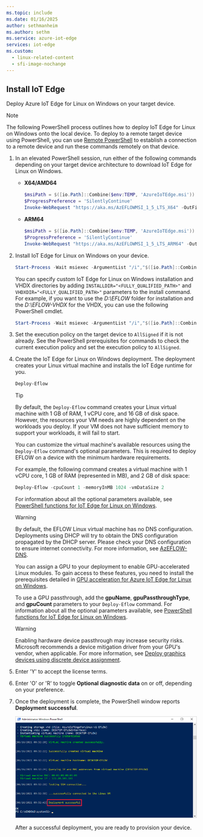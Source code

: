 ```yaml
---
ms.topic: include
ms.date: 01/16/2025
author: sethmanheim
ms.author: sethm
ms.service: azure-iot-edge
services: iot-edge
ms.custom:
  - linux-related-content
  - sfi-image-nochange
---
```


## Install IoT Edge

Deploy Azure IoT Edge for Linux on Windows on your target device.

> [!NOTE]
> The following PowerShell process outlines how to deploy IoT Edge for Linux on Windows onto the local device. To deploy to a remote target device using PowerShell, you can use [Remote PowerShell](/powershell/module/microsoft.powershell.core/about/about_remote) to establish a connection to a remote device and run these commands remotely on that device.


1. In an elevated PowerShell session, run either of the following commands depending on your target device architecture to download IoT Edge for Linux on Windows.

   * **X64/AMD64**
      ```powershell
      $msiPath = $([io.Path]::Combine($env:TEMP, 'AzureIoTEdge.msi'))
      $ProgressPreference = 'SilentlyContinue'
      Invoke-WebRequest "https://aka.ms/AzEFLOWMSI_1_5_LTS_X64" -OutFile $msiPath
      ```

   * **ARM64**
      ```powershell
      $msiPath = $([io.Path]::Combine($env:TEMP, 'AzureIoTEdge.msi'))
      $ProgressPreference = 'SilentlyContinue'
      Invoke-WebRequest "https://aka.ms/AzEFLOWMSI_1_5_LTS_ARM64" -OutFile $msiPath
      ```

1. Install IoT Edge for Linux on Windows on your device.

   ```powershell
   Start-Process -Wait msiexec -ArgumentList "/i","$([io.Path]::Combine($env:TEMP, 'AzureIoTEdge.msi'))","/qn"
   ```

   You can specify custom IoT Edge for Linux on Windows installation and VHDX directories by adding `INSTALLDIR="<FULLY_QUALIFIED_PATH>"` and `VHDXDIR="<FULLY_QUALIFIED_PATH>"` parameters to the install command. For example, if you want to use the _D:\EFLOW_ folder for installation and the _D:\EFLOW-VHDX_ for the VHDX, you can use the following PowerShell cmdlet.

   ```powershell
   Start-Process -Wait msiexec -ArgumentList "/i","$([io.Path]::Combine($env:TEMP, 'AzureIoTEdge.msi'))","/qn","INSTALLDIR=D:\EFLOW", "VHDXDIR=D:\EFLOW-VHDX"
   ```

1. Set the execution policy on the target device to `AllSigned` if it is not already. See the PowerShell prerequisites for commands to check the current execution policy and set the execution policy to `AllSigned`.

1. Create the IoT Edge for Linux on Windows deployment. The deployment creates your Linux virtual machine and installs the IoT Edge runtime for you.

   ```powershell
   Deploy-Eflow
   ```

   >[!TIP]
   >By default, the `Deploy-Eflow` command creates your Linux virtual machine with 1 GB of RAM, 1 vCPU core, and 16 GB of disk space. However, the resources your VM needs are highly dependent on the workloads you deploy. If your VM does not have sufficient memory to support your workloads, it will fail to start.
   >
   >You can customize the virtual machine's available resources using the `Deploy-Eflow` command's optional parameters. This is required to deploy EFLOW on a device with the minimum hardware requirements.
   >
   >For example, the following command creates a virtual machine with 1 vCPU core, 1 GB of RAM (represented in MB), and 2 GB of disk space:
   >
   >   ```powershell
   >   Deploy-Eflow -cpuCount 1 -memoryInMB 1024 -vmDataSize 2
   >   ```
   >
   >For information about all the optional parameters available, see [PowerShell functions for IoT Edge for Linux on Windows](/azure/iot-edge/reference-iot-edge-for-linux-on-windows-functions#deploy-eflow).

   >[!WARNING]
   >By default, the EFLOW Linux virtual machine has no DNS configuration. Deployments using DHCP will try to obtain the DNS configuration propagated by the DHCP server. Please check your DNS configuration to ensure internet connectivity. For more information, see [AzEFLOW-DNS](https://aka.ms/AzEFLOW-DNS).

   You can assign a GPU to your deployment to enable GPU-accelerated Linux modules. To gain access to these features, you need to install the prerequisites detailed in [GPU acceleration for Azure IoT Edge for Linux on Windows](/azure/iot-edge/gpu-acceleration).

   To use a GPU passthrough, add the **gpuName**, **gpuPassthroughType**, and **gpuCount** parameters to your `Deploy-Eflow` command. For information about all the optional parameters available, see [PowerShell functions for IoT Edge for Linux on Windows](/azure/iot-edge/reference-iot-edge-for-linux-on-windows-functions#deploy-eflow).

   >[!WARNING]
   >Enabling hardware device passthrough may increase security risks. Microsoft recommends a device mitigation driver from your GPU's vendor, when applicable. For more information, see [Deploy graphics devices using discrete device assignment](/windows-server/virtualization/hyper-v/deploy/deploying-graphics-devices-using-dda).

1. Enter 'Y' to accept the license terms.

1. Enter 'O' or 'R' to toggle **Optional diagnostic data** on or off, depending on your preference.

1. Once the deployment is complete, the PowerShell window reports **Deployment successful**.

   ![A successful deployment will say 'Deployment successful' at the end of the messages, PNG.](media/iot-edge-install-linux-on-windows/successful-powershell-deployment.png)

   After a successful deployment, you are ready to provision your device.
